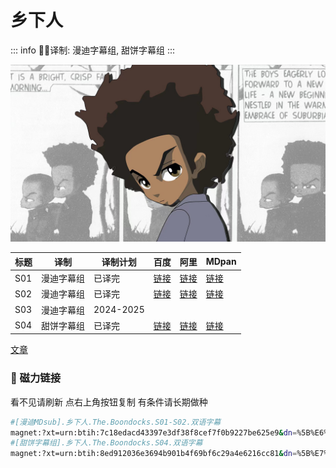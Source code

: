 # 乡下人

::: info
✍🏻译制: 漫迪字幕组, 甜饼字幕组
:::

![WechatIMG502.jpeg](WechatIMG502.jpeg)

| 标题 | 译制 | 译制计划 | 百度 | 阿里 | MDpan |
| --- | --- | --- | --- | --- | --- |
| S01 | 漫迪字幕组 | 已译完 |[链接](https://pan.baidu.com/s/1njvEsAxcdl-uLajGQRo_8g?pwd=k3b3) |[链接](https://www.aliyundrive.com/s/vroyo4HZe1h) |[链接](https://mdpan.tk/zh-CN/%E4%B9%A1%E4%B8%8B%E4%BA%BA/S1/) |
| S02 | 漫迪字幕组 | 已译完 |[链接](https://pan.baidu.com/s/15nhuCJvcclRUdwOHDW4EHQ?pwd=43zV) |[链接](https://www.aliyundrive.com/s/j6bMsG6w2jz) |[链接](https://pan.mdsub.top/zh-CN/%E4%B9%A1%E4%B8%8B%E4%BA%BA/S2/) |
| S03 | 漫迪字幕组 | 2024-2025 |  |  |  |
| S04 | 甜饼字幕组 | 已译完 |[链接](https://pan.baidu.com/s/1cdTC4eSI2L7dBLQq-AqmeA?pwd=j88w) |[链接](https://www.aliyundrive.com/s/7TgFzr4L8Aj) |[链接](https://mdpan.tk/zh-CN/%E4%B9%A1%E4%B8%8B%E4%BA%BA/S4/) |

[文章](%E6%96%87%E7%AB%A0%2085a4e1427bfa498fbb909b76e3c28179.csv)

### 🧲 磁力链接

看不见请刷新 点右上角按钮复制 有条件请长期做种

```bash
#[漫迪MDsub].乡下人.The.Boondocks.S01-S02.双语字幕
magnet:?xt=urn:btih:7c18edacd43397e3df38f8cef7f0b9227be625e9&dn=%5B%E6%BC%AB%E8%BF%AAMDsub%5D.%E4%B9%A1%E4%B8%8B%E4%BA%BA.The.Boondocks.S01-S02.%E5%8F%8C%E8%AF%AD%E5%AD%97%E5%B9%95&tr=udp://tracker.opentrackr.org:1337/announce&tr=udp://opentracker.i2p.rocks:6969/announce&tr=udp://open.demonii.com:1337/announce&tr=udp://tracker.openbittorrent.com:6969/announce&tr=http://tracker.openbittorrent.com:80/announce&tr=udp://open.stealth.si:80/announce&tr=udp://tracker.torrent.eu.org:451/announce&tr=udp://exodus.desync.com:6969/announce&tr=udp://explodie.org:6969/announce&tr=udp://uploads.gamecoast.net:6969/announce&tr=udp://tracker1.bt.moack.co.kr:80/announce&tr=udp://tracker.tiny-vps.com:6969/announce&tr=udp://tracker.therarbg.com:6969/announce&tr=udp://tracker.theoks.net:6969/announce&tr=udp://tracker.moeking.me:6969/announce&tr=udp://tracker.dump.cl:6969/announce&tr=udp://tracker.bittor.pw:1337/announce&tr=udp://tracker.4.babico.name.tr:3131/announce&tr=udp://thouvenin.cloud:6969/announce&tr=udp://sanincode.com:6969/announce
#[甜饼字幕组].乡下人.The.Boondocks.S04.双语字幕
magnet:?xt=urn:btih:8ed912036e3694b901b4f69bf6c29a4e6216cc81&dn=%5B%E7%94%9C%E9%A5%BC%E5%AD%97%E5%B9%95%E7%BB%84%5D.%E4%B9%A1%E4%B8%8B%E4%BA%BA.The.Boondocks.S04.%E5%8F%8C%E8%AF%AD%E5%AD%97%E5%B9%95&tr=udp://tracker.opentrackr.org:1337/announce&tr=udp://opentracker.i2p.rocks:6969/announce&tr=udp://open.demonii.com:1337/announce&tr=udp://tracker.openbittorrent.com:6969/announce&tr=http://tracker.openbittorrent.com:80/announce&tr=udp://open.stealth.si:80/announce&tr=udp://tracker.torrent.eu.org:451/announce&tr=udp://exodus.desync.com:6969/announce&tr=udp://explodie.org:6969/announce&tr=udp://uploads.gamecoast.net:6969/announce&tr=udp://tracker1.bt.moack.co.kr:80/announce&tr=udp://tracker.tiny-vps.com:6969/announce&tr=udp://tracker.therarbg.com:6969/announce&tr=udp://tracker.theoks.net:6969/announce&tr=udp://tracker.moeking.me:6969/announce&tr=udp://tracker.dump.cl:6969/announce&tr=udp://tracker.bittor.pw:1337/announce&tr=udp://tracker.4.babico.name.tr:3131/announce&tr=udp://thouvenin.cloud:6969/announce&tr=udp://sanincode.com:6969/announce
```